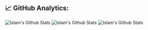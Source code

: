 <!-- GitHub Analytics. -->
<h2 align="left">📈 GitHub Analytics:</h2>

<!-- Contributions Stats. -->
<img alt="Islam's Github Stats" src="https://github-readme-stats.vercel.app/api?username=devi5lam&theme=shades-of-purple&hide_border=true&include_all_commits=true&count_private=true"/>

<!-- Streak Status. -->
<img alt="Islam's Github Stats" src="https://nirzak-streak-stats.vercel.app/?user=devi5lam&theme=shades-of-purple&hide_border=true"/>

<!-- Top Languages. -->
<img alt="Islam's Github Stats" src="https://github-readme-stats.vercel.app/api/top-langs/?username=devi5lam&theme=shades-of-purple&hide_border=true&include_all_commits=true&count_private=true&layout=compact"/>
